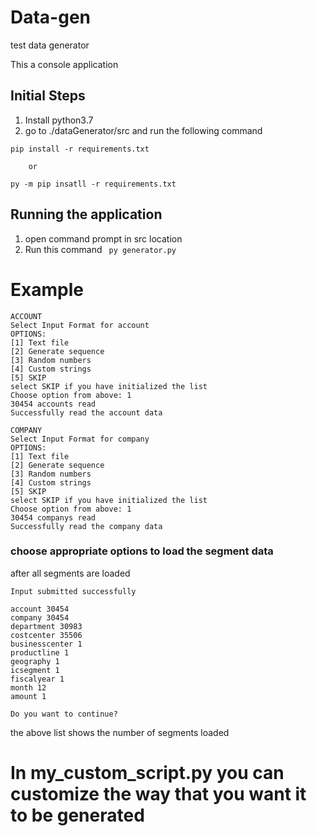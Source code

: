 # Data-gen
test data generator

This a console application

## Initial Steps

1. Install python3.7
2. go to ./dataGenerator/src and run the following command

  ```pip install -r requirements.txt```
  
        or
        
  ```py -m pip insatll -r requirements.txt```
  
 ## Running the application
 1. open command prompt in src location
 2. Run this command
 ``` py generator.py```
 
 # Example
 ```
ACCOUNT
Select Input Format for account
OPTIONS:
 [1] Text file
 [2] Generate sequence
 [3] Random numbers
 [4] Custom strings
 [5] SKIP
select SKIP if you have initialized the list
Choose option from above: 1
30454 accounts read
Successfully read the account data

COMPANY
Select Input Format for company
OPTIONS:
 [1] Text file
 [2] Generate sequence
 [3] Random numbers
 [4] Custom strings
 [5] SKIP
select SKIP if you have initialized the list
Choose option from above: 1
30454 companys read
Successfully read the company data
 ```
### choose appropriate options to load the segment data
after all segments are loaded

```
Input submitted successfully

account 30454
company 30454
department 30983
costcenter 35506
businesscenter 1
productline 1
geography 1
icsegment 1
fiscalyear 1
month 12
amount 1

Do you want to continue?
```

the above list shows the number of segments loaded

# In my_custom_script.py you can customize the way that you want it to be generated

 
 
 
